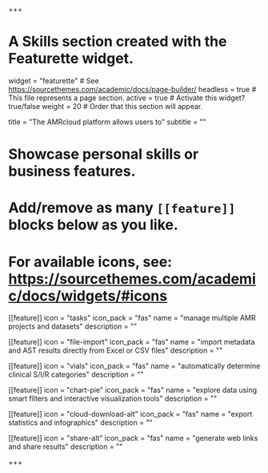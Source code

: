+++
# A Skills section created with the Featurette widget.
widget = "featurette"  # See https://sourcethemes.com/academic/docs/page-builder/
headless = true  # This file represents a page section.
active = true  # Activate this widget? true/false
weight = 20  # Order that this section will appear.

title = "The AMRcloud platform allows users to"
subtitle = ""

# Showcase personal skills or business features.
# 
# Add/remove as many `[[feature]]` blocks below as you like.
# 
# For available icons, see: https://sourcethemes.com/academic/docs/widgets/#icons
  
[[feature]]
  icon = "tasks"
  icon_pack = "fas"
  name = "manage multiple AMR projects and datasets"
  description = ""  
  
[[feature]]
  icon = "file-import"
  icon_pack = "fas"
  name = "import metadata and AST results directly from Excel or CSV files"
  description = ""

[[feature]]
  icon = "vials"
  icon_pack = "fas"
  name = "automatically determine clinical S/I/R categories"
  description = ""

[[feature]]
  icon = "chart-pie"
  icon_pack = "fas"
  name = "explore data using smart filters and interactive visualization tools"
  description = ""  

[[feature]]
  icon = "cloud-download-alt"
  icon_pack = "fas"
  name = "export statistics and infographics"
  description = ""  

[[feature]]
  icon = "share-alt"
  icon_pack = "fas"
  name = "generate web links and share results"
  description = ""  

+++
